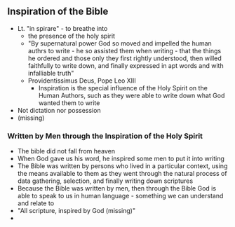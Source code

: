 ## Inspiration of the Bible
- Lt. "in spirare" - to breathe into
	- the presence of the holy spirit
	- "By supernatural power God so moved and impelled the human authrs to write - he so assisted them when writing - that the things he ordered and those only they first rightly understood, then willed faithfully to write down, and finally expressed in apt words and with infalliable truth"
	- Providentissimus Deus, Pope Leo XIII
		- Inspiration is the special influence of the Holy Spirit on the Human Authors, such as they were able to write down what God wanted them to write
- Not dictation nor possession
- (missing)
 
### Written by Men through the Inspiration of the Holy Spirit
- The bible did not fall from heaven
- When God gave us his word, he inspired some men to put it into writing
- The Bible was written by persons who lived in a particular context, using the means available to them as they went through the natural process of data gathering, selection, and finally writing down scriptures
- Because the Bible was written by men, then through the Bible God is able to speak to us in human language - something we can understand and relate to
- "All scripture, inspired by God (missing)"
- 
